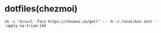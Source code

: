 # dotfiles(chezmoi)

```
sh -c "$(curl -fsLS https://chezmoi.io/get)" -- -b ~/.local/bin init --apply na-trium-144
```
